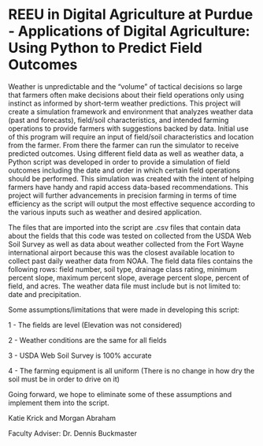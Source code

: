 # REEU in Digital Agriculture at Purdue - Applications of Digital Agriculture: Using Python to Predict Field Outcomes
Weather is unpredictable and the “volume” of tactical decisions so large that farmers often make decisions about their field operations only using  instinct as informed by short-term weather predictions. This project will create a simulation framework and environment that analyzes weather data (past and forecasts), field/soil characteristics, and intended farming operations to provide farmers with suggestions backed by data. Initial use of this program will require an input of field/soil characteristics and location from the farmer. From there the farmer can run the simulator to receive predicted outcomes. Using different field data as well as weather data, a Python script was developed in order to provide a simulation of field outcomes including the date and order in which certain field operations should be performed. This simulation was created with the intent of helping farmers have handy and rapid access data-based recommendations. This project will further advancements in precision farming in terms of time efficiency as the script will output the most effective sequence  according to the various inputs such as weather and desired application. 

The files that are imported into the script are .csv files that contain data about the fields that this code was tested on collected from the USDA Web Soil Survey as well as data about weather collected from the Fort Wayne international airport because this was the closest available location to collect past daily weather data from NOAA. The field data files contains the following rows: field number, soil type, drainage class rating, minimum percent slope, maximum percent slope, average percent slope, percent of field, and acres. The weather data file must include but is not limited to: date and precipitation.

Some assumptions/limitations that were made in developing this script:

1 - The fields are level (Elevation was not considered)

2 - Weather conditions are the same for all fields

3 - USDA Web Soil Survey is 100% accurate

4 - The farming equipment is all uniform (There is no change in how dry the soil must be in order to drive on it)

Going forward, we hope to eliminate some of these assumptions and implement them into the script.

Katie Krick and Morgan Abraham

Faculty Adviser: Dr. Dennis Buckmaster
